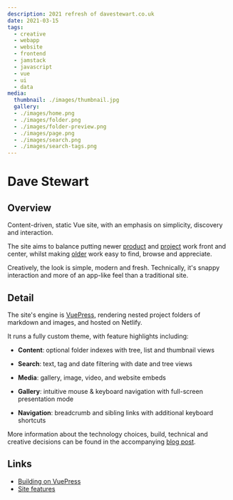 ```yaml
---
description: 2021 refresh of davestewart.co.uk
date: 2021-03-15
tags:
  - creative
  - webapp
  - website
  - frontend
  - jamstack
  - javascript
  - vue
  - ui
  - data
media:
  thumbnail: ./images/thumbnail.jpg
  gallery:
  - ./images/home.png
  - ./images/folder.png
  - ./images/folder-preview.png
  - ./images/page.png
  - ./images/search.png
  - ./images/search-tags.png
---
```


# Dave Stewart

## Overview

Content-driven, static Vue site, with an emphasis on simplicity, discovery and interaction.

The site aims to balance putting newer [product](/products/) and [project](/projects/) work front and center, whilst making [older](/archive/) work easy to find, browse and appreciate.

Creatively, the look is simple, modern and fresh. Technically, it's snappy interaction and more of an app-like feel than a traditional site.

## Detail

The site's engine is [VuePress](https://vuepress.vuejs.org/), rendering nested project folders of markdown and images, and hosted on Netlify.

It runs a fully custom theme, with feature highlights including:

- **Content**: optional folder indexes with tree, list and thumbnail views

- **Search**: text, tag and date filtering with date and tree views

- **Media**: gallery, image, video, and website embeds

- **Gallery**: intuitive mouse & keyboard navigation with full-screen presentation mode

- **Navigation**: breadcrumb and sibling links with additional keyboard shortcuts

More information about the technology choices, build, technical and creative decisions can be found in the accompanying [blog post](/blog/technical/building-on-vuepress/).

## Links

- [Building on VuePress](/blog/technical/building-on-vuepress/)
- [Site features](/help)




